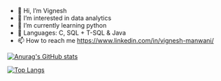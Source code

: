 - 👋 Hi, I’m Vignesh
- 👀 I’m interested in data analytics
- 🌱 I’m currently learning python 
- 🧰 Languages: C, SQL + T-SQL & Java
- 📫 How to reach me https://www.linkedin.com/in/vignesh-manwani/

<!---
vamanwani/vamanwani is a ✨ special ✨ repository because its `README.md` (this file) appears on your GitHub profile.
You can click the Preview link to take a look at your changes.
--->
[![Anurag's GitHub stats](https://github-readme-stats.vercel.app/api?username=vamanwani)](https://github.com/vamanwani/github-readme-stats)


[![Top Langs](https://github-readme-stats.vercel.app/api/top-langs/?username=vamanwani)](https://github.com/vamanwani/github-readme-stats)
